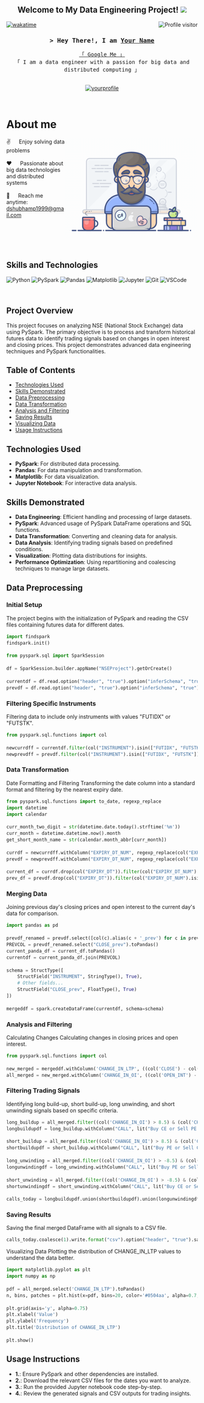 <h2 align="center">
  Welcome to My Data Engineering Project!
  <img src="https://media.giphy.com/media/hvRJCLFzcasrR4ia7z/giphy.gif" width="28">
</h2>

<a href="https://komarev.com/ghpvc/?username=yourusername">
  <img align="right" src="https://komarev.com/ghpvc/?username=yourusername&label=Visitors&color=0e75b6&style=flat" alt="Profile visitor" />
</a>

[![wakatime](https://wakatime.com/badge/user/yourbadge.svg)](https://wakatime.com/@yourbadge)

<!-- Intro  -->
<h3 align="center">
        <samp>&gt; Hey There!, I am
                <b><a target="_blank" href="https://yourwebsite.com">Your Name</a></b>
        </samp>
</h3>

<p align="center"> 
  <samp>
    <a href="https://www.google.com/search?q=Your+Name">「 Google Me 」</a>
    <br>
    「 I am a data engineer with a passion for big data and distributed computing 」
    <br>
    <br>
  </samp>
</p>

<p align="center">
 <a href="https://linkedin.com/in/yourprofile" target="_blank">
  <img src="https://img.shields.io/badge/LinkedIn-0077B5?style=for-the-badge&logo=linkedin&logoColor=white" alt="yourprofile"/>
 </a>
</p>
<br />

<!-- About Section -->
 # About me
 
<p>
 <img align="right" width="350" src="/assets/programmer.gif" alt="Coding gif" />
  
 ✌️ &emsp; Enjoy solving data problems <br/><br/>
 ❤️ &emsp; Passionate about big data technologies and distributed systems<br/><br/>
 📧 &emsp; Reach me anytime: dshubhamp1999@gmail.com<br/><br/>

</p>

<br/>
<br/>
<br/>

## Skills and Technologies

![Python](https://img.shields.io/badge/Python-3776AB?style=for-the-badge&logo=python&logoColor=white)
![PySpark](https://img.shields.io/badge/PySpark-E25A1C?style=for-the-badge&logo=apache-spark&logoColor=white)
![Pandas](https://img.shields.io/badge/Pandas-150458?style=for-the-badge&logo=pandas&logoColor=white)
![Matplotlib](https://img.shields.io/badge/Matplotlib-013243?style=for-the-badge&logo=matplotlib&logoColor=white)
![Jupyter](https://img.shields.io/badge/Jupyter-F37626?style=for-the-badge&logo=jupyter&logoColor=white)
![Git](https://img.shields.io/badge/Git-F05032?style=for-the-badge&logo=git&logoColor=white)
![VSCode](https://img.shields.io/badge/Visual_Studio-0078d7?style=for-the-badge&logo=visual%20studio&logoColor=white)

<br/>

## Project Overview

This project focuses on analyzing NSE (National Stock Exchange) data using PySpark. The primary objective is to process and transform historical futures data to identify trading signals based on changes in open interest and closing prices. This project demonstrates advanced data engineering techniques and PySpark functionalities.

## Table of Contents
- [Technologies Used](#technologies-used)
- [Skills Demonstrated](#skills-demonstrated)
- [Data Preprocessing](#data-preprocessing)
- [Data Transformation](#data-transformation)
- [Analysis and Filtering](#analysis-and-filtering)
- [Saving Results](#saving-results)
- [Visualizing Data](#visualizing-data)
- [Usage Instructions](#usage-instructions)

## Technologies Used
- **PySpark**: For distributed data processing.
- **Pandas**: For data manipulation and transformation.
- **Matplotlib**: For data visualization.
- **Jupyter Notebook**: For interactive data analysis.

## Skills Demonstrated
- **Data Engineering**: Efficient handling and processing of large datasets.
- **PySpark**: Advanced usage of PySpark DataFrame operations and SQL functions.
- **Data Transformation**: Converting and cleaning data for analysis.
- **Data Analysis**: Identifying trading signals based on predefined conditions.
- **Visualization**: Plotting data distributions for insights.
- **Performance Optimization**: Using repartitioning and coalescing techniques to manage large datasets.

## Data Preprocessing
### Initial Setup
The project begins with the initialization of PySpark and reading the CSV files containing futures data for different dates.

```python
import findspark
findspark.init()

from pyspark.sql import SparkSession

df = SparkSession.builder.appName("NSEProject").getOrCreate()

currentdf = df.read.option("header", "true").option("inferSchema", "true").csv("fo03MAY2023bhav.csv")
prevdf = df.read.option("header", "true").option("inferSchema", "true").csv("fo02MAY2023bhav.csv")
```

### Filtering Specific Instruments
Filtering data to include only instruments with values "FUTIDX" or "FUTSTK".

```python
from pyspark.sql.functions import col

newcurrdff = currentdf.filter(col("INSTRUMENT").isin(["FUTIDX", "FUTSTK"]))
newprevdff = prevdf.filter(col("INSTRUMENT").isin(["FUTIDX", "FUTSTK"]))
```

### Data Transformation
Date Formatting and Filtering
Transforming the date column into a standard format and filtering by the nearest expiry date.

```python
from pyspark.sql.functions import to_date, regexp_replace
import datetime
import calendar

curr_month_two_digit = str(datetime.date.today().strftime('%m'))
curr_month = datetime.datetime.now().month
get_short_month_name = str(calendar.month_abbr[curr_month])

currdf = newcurrdff.withColumn("EXPIRY_DT_NUM", regexp_replace(col("EXPIRY_DT"), str(get_short_month_name), str(curr_month_two_digit)))
prevdf = newprevdff.withColumn("EXPIRY_DT_NUM", regexp_replace(col("EXPIRY_DT"), str(get_short_month_name), str(curr_month_two_digit)))

current_df = currdf.drop(col("EXPIRY_DT")).filter(col("EXPIRY_DT_NUM").isin("25-05-2023"))
prev_df = prevdf.drop(col("EXPIRY_DT")).filter(col("EXPIRY_DT_NUM").isin("25-05-2023"))
```

### Merging Data
Joining previous day's closing prices and open interest to the current day's data for comparison.


```python
import pandas as pd

prevdf_renamed = prevdf.select([col(c).alias(c + '_prev') for c in prevdf.columns])
PREVCOL = prevdf_renamed.select("CLOSE_prev").toPandas()
current_panda_df = current_df.toPandas()
currentdf = current_panda_df.join(PREVCOL)

schema = StructType([
    StructField("INSTRUMENT", StringType(), True),
    # Other fields...
    StructField("CLOSE_prev", FloatType(), True)
])

mergeddf = spark.createDataFrame(currentdf, schema=schema)
```
### Analysis and Filtering
Calculating Changes
Calculating changes in closing prices and open interest.

```python
from pyspark.sql.functions import col

new_merged = mergeddf.withColumn('CHANGE_IN_LTP', ((col('CLOSE') - col('CLOSE_prev')) / col('CLOSE_prev')) * 100)
all_merged = new_merged.withColumn('CHANGE_IN_OI', ((col('OPEN_INT') - col('OPEN_INT_prev')) / col('OPEN_INT_prev')) * 100)
```
### Filtering Trading Signals
Identifying long build-up, short build-up, long unwinding, and short unwinding signals based on specific criteria.

```python
long_buildup = all_merged.filter((col('CHANGE_IN_OI') > 8.5) & (col('CHANGE_IN_LTP') > 2))
longbuildupdf = long_buildup.withColumn("CALL", lit("Buy CE or Sell PE if uptrend confirms")).withColumn("CALL_TYPE", lit("LONG_BUILDUP"))

short_buildup = all_merged.filter((col('CHANGE_IN_OI') > 8.5) & (col('CHANGE_IN_LTP') > -1.8))
shortbuildupdf = short_buildup.withColumn("CALL", lit("Buy PE or Sell CE if downtrend confirms")).withColumn("CALL_TYPE", lit("SHORT_BUILDUP"))

long_unwinding = all_merged.filter((col('CHANGE_IN_OI') > -8.5) & (col('CHANGE_IN_LTP') > -2))
longunwindingdf = long_unwinding.withColumn("CALL", lit("Buy PE or Sell CE if downtrend confirms")).withColumn("CALL_TYPE", lit("LONG_UNWINDING"))

short_unwinding = all_merged.filter((col('CHANGE_IN_OI') > -8.5) & (col('CHANGE_IN_LTP') > 2))
shortunwindingdf = short_unwinding.withColumn("CALL", lit("Buy CE or Sell PE if uptrend confirms")).withColumn("CALL_TYPE", lit("SHORT_UNWINDING"))

calls_today = longbuildupdf.union(shortbuildupdf).union(longunwindingdf).union(shortunwindingdf)
```
### Saving Results
Saving the final merged DataFrame with all signals to a CSV file.

```python
calls_today.coalesce(1).write.format("csv").option("header", "true").save("Final_Result.csv")
```

Visualizing Data
Plotting the distribution of CHANGE_IN_LTP values to understand the data better.

```python
import matplotlib.pyplot as plt
import numpy as np

pdf = all_merged.select('CHANGE_IN_LTP').toPandas()
n, bins, patches = plt.hist(x=pdf, bins=20, color='#0504aa', alpha=0.7, rwidth=0.85)

plt.grid(axis='y', alpha=0.75)
plt.xlabel('Value')
plt.ylabel('Frequency')
plt.title('Distribution of CHANGE_IN_LTP')

plt.show()
```

## Usage Instructions
- **1.**: Ensure PySpark and other dependencies are installed.
- **2.**: Download the relevant CSV files for the dates you want to analyze.
- **3.**: Run the provided Jupyter notebook code step-by-step.
- **4.**: Review the generated signals and CSV outputs for trading insights.
